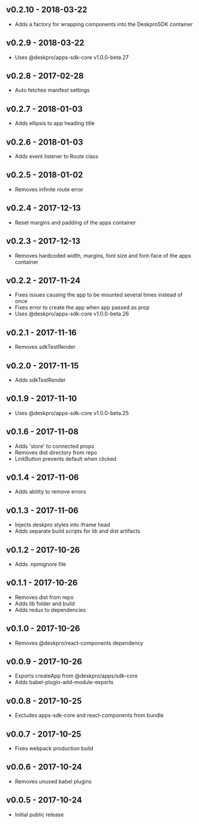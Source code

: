 ## v0.2.10 - 2018-03-22

  * Adds a factory for wrapping components into the DeskproSDK container
  
## v0.2.9 - 2018-03-22

  * Uses @deskpro/apps-sdk-core v1.0.0-beta.27
 
## v0.2.8 - 2017-02-28

* Auto fetches manifest settings

## v0.2.7 - 2018-01-03

* Adds ellipsis to app heading title

## v0.2.6 - 2018-01-03

* Adds event listener to Route class

## v0.2.5 - 2018-01-02

* Removes infinite route error

## v0.2.4 - 2017-12-13

* Reset margins and padding of the apps container

## v0.2.3 - 2017-12-13

* Removes hardcoded width, margins, font size and font-face of the apps container 

## v0.2.2 - 2017-11-24

* Fixes issues causing the app to be mounted several times instead of once
* Fixes error to create the app when app passed as prop
* Uses @deskpro/apps-sdk-core v1.0.0-beta.26

## v0.2.1 - 2017-11-16

* Removes sdkTestRender

## v0.2.0 - 2017-11-15

* Adds sdkTestRender

## v0.1.9 - 2017-11-10

* Uses @deskpro/apps-sdk-core v1.0.0-beta.25

## v0.1.6 - 2017-11-08

* Adds 'store' to connected props
* Removes dist directory from repo
* LinkButton prevents default when clicked

## v0.1.4 - 2017-11-06

* Adds ability to remove errors

## v0.1.3 - 2017-11-06

* Injects deskpro styles into iframe head
* Adds separate build scripts for lib and dist artifacts

## v0.1.2 - 2017-10-26

* Adds .npmignore file

## v0.1.1 - 2017-10-26

* Removes dist from repo
* Adds lib folder and build
* Adds redux to dependencies

## v0.1.0 - 2017-10-26

* Removes @deskpro/react-components dependency

## v0.0.9 - 2017-10-26

* Exports createApp from @deskpro/apps/sdk-core
* Adds babel-plugin-add-module-exports

## v0.0.8 - 2017-10-25

* Excludes apps-sdk-core and react-components from bundle

## v0.0.7 - 2017-10-25

* Fixes webpack production build

## v0.0.6 - 2017-10-24

* Removes unused babel plugins

## v0.0.5 - 2017-10-24

* Initial public release

